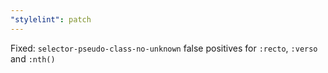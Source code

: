 ```yaml
---
"stylelint": patch
---
```


Fixed: `selector-pseudo-class-no-unknown` false positives for `:recto`, `:verso` and `:nth()`
